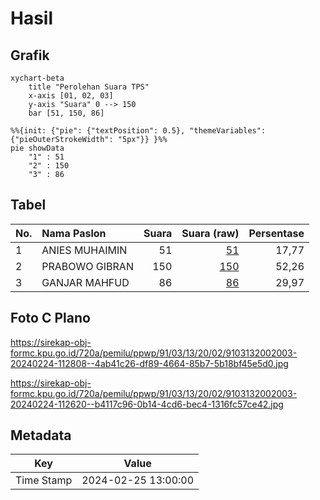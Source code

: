 # Hasil

## Grafik

```mermaid
xychart-beta
    title "Perolehan Suara TPS"
    x-axis [01, 02, 03]
    y-axis "Suara" 0 --> 150
    bar [51, 150, 86]
```

```mermaid
%%{init: {"pie": {"textPosition": 0.5}, "themeVariables": {"pieOuterStrokeWidth": "5px"}} }%%
pie showData
    "1" : 51
    "2" : 150
    "3" : 86
```

## Tabel

| No. | Nama Paslon    | Suara | Suara (raw) | Persentase |
|:--- |:-------------- | -----:| -----------:| ----------:|
| 1   | ANIES MUHAIMIN | 51    | [51][p-1]   | 17,77      |
| 2   | PRABOWO GIBRAN | 150   | [150][p-2]  | 52,26      |
| 3   | GANJAR MAHFUD  | 86    | [86][p-3]   | 29,97      |


[p-1]: https://github.com/gigit-pemilu/pemilu-2024-91-papua/blob/main/pilpres/hitung-suara/sub/91-papua/sub/03-jayapura/sub/13-waibu/sub/2002-doyo-lama/sub/003-tps/sub/paslon-1.txt
[p-2]: https://github.com/gigit-pemilu/pemilu-2024-91-papua/blob/main/pilpres/hitung-suara/sub/91-papua/sub/03-jayapura/sub/13-waibu/sub/2002-doyo-lama/sub/003-tps/sub/paslon-2.txt
[p-3]: https://github.com/gigit-pemilu/pemilu-2024-91-papua/blob/main/pilpres/hitung-suara/sub/91-papua/sub/03-jayapura/sub/13-waibu/sub/2002-doyo-lama/sub/003-tps/sub/paslon-3.txt

## Foto C Plano

https://sirekap-obj-formc.kpu.go.id/720a/pemilu/ppwp/91/03/13/20/02/9103132002003-20240224-112808--4ab41c26-df89-4664-85b7-5b18bf45e5d0.jpg

https://sirekap-obj-formc.kpu.go.id/720a/pemilu/ppwp/91/03/13/20/02/9103132002003-20240224-112620--b4117c96-0b14-4cd6-bec4-1316fc57ce42.jpg


## Metadata

| Key        | Value               |
| ---------- | ------------------- |
| Time Stamp | 2024-02-25 13:00:00 |



